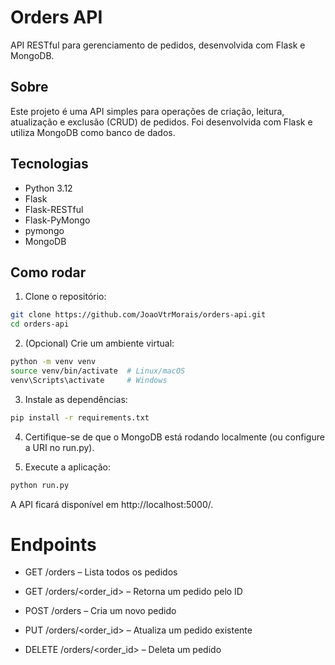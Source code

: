 # Orders API

API RESTful para gerenciamento de pedidos, desenvolvida com Flask e MongoDB.

## Sobre

Este projeto é uma API simples para operações de criação, leitura, atualização e exclusão (CRUD) de pedidos. Foi desenvolvida com Flask e utiliza MongoDB como banco de dados.

## Tecnologias

- Python 3.12  
- Flask  
- Flask-RESTful  
- Flask-PyMongo  
- pymongo  
- MongoDB

## Como rodar

1. Clone o repositório:

```bash
git clone https://github.com/JoaoVtrMorais/orders-api.git
cd orders-api
```

2. (Opcional) Crie um ambiente virtual:

```bash
python -m venv venv
source venv/bin/activate  # Linux/macOS
venv\Scripts\activate     # Windows
```

3. Instale as dependências:

```bash
pip install -r requirements.txt
```

4. Certifique-se de que o MongoDB está rodando localmente (ou configure a URI no run.py).

5. Execute a aplicação:

```bash
python run.py
```
A API ficará disponível em http://localhost:5000/.

# Endpoints

- GET /orders – Lista todos os pedidos

- GET /orders/<order_id> – Retorna um pedido pelo ID

- POST /orders – Cria um novo pedido

- PUT /orders/<order_id> – Atualiza um pedido existente

- DELETE /orders/<order_id> – Deleta um pedido
